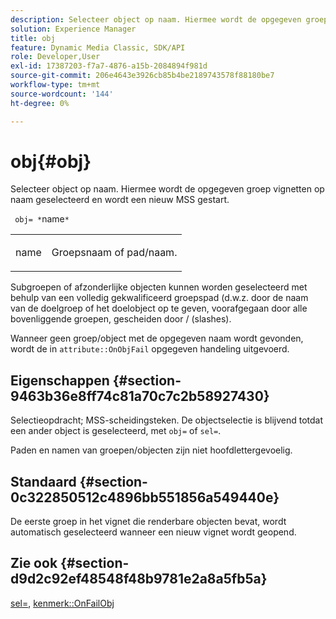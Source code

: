 ```yaml
---
description: Selecteer object op naam. Hiermee wordt de opgegeven groep vignetten op naam geselecteerd en wordt een nieuw MSS gestart.
solution: Experience Manager
title: obj
feature: Dynamic Media Classic, SDK/API
role: Developer,User
exl-id: 17387203-f7a7-4876-a15b-2084894f981d
source-git-commit: 206e4643e3926cb85b4be2189743578f88180be7
workflow-type: tm+mt
source-wordcount: '144'
ht-degree: 0%

---
```


# obj{#obj}

Selecteer object op naam. Hiermee wordt de opgegeven groep vignetten op naam geselecteerd en wordt een nieuw MSS gestart.

` obj= *`name`*`

<table id="simpletable_6E0DA6CBCDCF4CDDAFA5A4C38E0D5FC5"> 
 <tr class="strow"> 
  <td class="stentry"> <p> <span class="codeph"> <span class="varname"> name  </span> </span> </p> </td> 
  <td class="stentry"> <p>Groepsnaam of pad/naam. </p> </td> 
 </tr> 
</table>

Subgroepen of afzonderlijke objecten kunnen worden geselecteerd met behulp van een volledig gekwalificeerd groepspad (d.w.z. door de naam van de doelgroep of het doelobject op te geven, voorafgegaan door alle bovenliggende groepen, gescheiden door / (slashes).

Wanneer geen groep/object met de opgegeven naam wordt gevonden, wordt de in `attribute::OnObjFail` opgegeven handeling uitgevoerd.

## Eigenschappen {#section-9463b36e8ff74c81a70c7c2b58927430}

Selectieopdracht; MSS-scheidingsteken. De objectselectie is blijvend totdat een ander object is geselecteerd, met `obj=` of `sel=`.

Paden en namen van groepen/objecten zijn niet hoofdlettergevoelig.

## Standaard {#section-0c322850512c4896bb551856a549440e}

De eerste groep in het vignet die renderbare objecten bevat, wordt automatisch geselecteerd wanneer een nieuw vignet wordt geopend.

## Zie ook {#section-d9d2c92ef48548f48b9781e2a8a5fb5a}

[sel=](../../../../../ir-api/http-protocol/image-rendering-api-ref/c-ir-http-protocol-ref/c-ir-http-protocol-command-reference/r-ir-sel.md#reference-01322c58d414481385c29fcdd27a090b),  [kenmerk::OnFailObj](../../../../../ir-api/material-cat/image-rendering-api-ref/c-ir-material-catalog/c-ir-attributes-reference/r-ir-onfailobj.md#reference-4c6ba90418e84da5831f8573bbbf2c8d)

